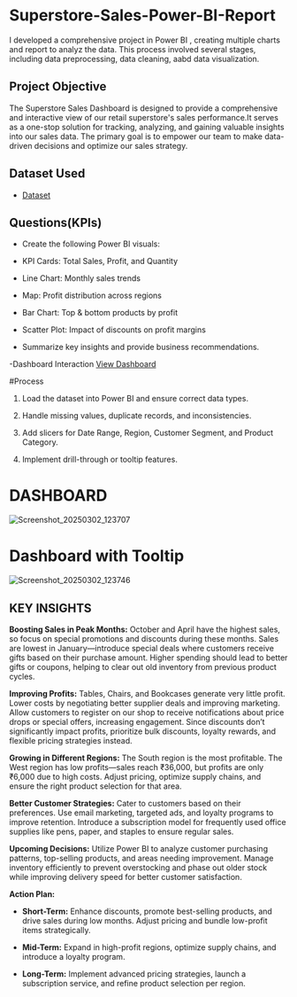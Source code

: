 #  Superstore-Sales-Power-BI-Report
I developed a comprehensive project in Power BI , creating multiple charts and report to analyz the data. This process involved several stages, including data preprocessing, data cleaning, aabd data visualization.
## Project Objective

The Superstore Sales Dashboard is designed to provide a comprehensive and interactive view of our retail superstore's sales performance.It serves as a one-stop solution for tracking, analyzing, and gaining valuable insights into our sales data. The primary goal is to empower our team to make data-driven decisions and optimize our sales strategy.

## Dataset Used

- <a href ="https://github.com/KratiSinghalK2/Superstore-Sales-Powe-BI-Report/blob/main/Superstore_Sales_Dataset%20(1).xlsx">Dataset</a>

## Questions(KPIs)
   
- Create the following Power BI visuals:
  
- KPI Cards: Total Sales, Profit, and Quantity
  
- Line Chart: Monthly sales trends
  
- Map: Profit distribution across regions
  
- Bar Chart: Top & bottom products by profit
  
- Scatter Plot: Impact of discounts on profit margins

- Summarize key insights and provide business recommendations.

-Dashboard Interaction <a href ="https://github.com/KratiSinghalK2/Superstore-Sales-Powe-BI-Report/blob/main/Superstore%20sales%20assignment.pbix"> View Dashboard </a>

 #Process
 
 1. Load the dataset into Power BI and ensure correct data types.
    
 2. Handle missing values, duplicate records, and inconsistencies.
  
 3. Add slicers for Date Range, Region, Customer Segment, and Product Category.
    
 4. Implement drill-through or tooltip features.

# DASHBOARD

![Screenshot_20250302_123707](https://github.com/user-attachments/assets/36f37dd6-6421-40c9-8055-81d5924a743e)

# Dashboard with Tooltip

![Screenshot_20250302_123746](https://github.com/user-attachments/assets/5034745e-deff-49f5-b817-989baeb8fcaa)


## KEY INSIGHTS

**Boosting Sales in Peak Months:** October and April have the highest sales, so focus on special promotions and discounts during these months. Sales are lowest in January—introduce special deals where customers receive gifts based on their purchase amount. Higher spending should lead to better gifts or coupons, helping to clear out old inventory from previous product cycles.  

**Improving Profits:** Tables, Chairs, and Bookcases generate very little profit. Lower costs by negotiating better supplier deals and improving marketing. Allow customers to register on our shop to receive notifications about price drops or special offers, increasing engagement. Since discounts don’t significantly impact profits, prioritize bulk discounts, loyalty rewards, and flexible pricing strategies instead.  

**Growing in Different Regions:** The South region is the most profitable. The West region has low profits—sales reach ₹36,000, but profits are only ₹6,000 due to high costs. Adjust pricing, optimize supply chains, and ensure the right product selection for that area.  

**Better Customer Strategies:** Cater to customers based on their preferences. Use email marketing, targeted ads, and loyalty programs to improve retention. Introduce a subscription model for frequently used office supplies like pens, paper, and staples to ensure regular sales.  

**Upcoming Decisions:** Utilize Power BI to analyze customer purchasing patterns, top-selling products, and areas needing improvement. Manage inventory efficiently to prevent overstocking and phase out older stock while improving delivery speed for better customer satisfaction.  

**Action Plan:**  

- **Short-Term:** Enhance discounts, promote best-selling products, and drive sales during low months. Adjust pricing and bundle low-profit items strategically.
  
- **Mid-Term:** Expand in high-profit regions, optimize supply chains, and introduce a loyalty program.
  
- **Long-Term:** Implement advanced pricing strategies, launch a subscription service, and refine product selection per region.
